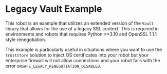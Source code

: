 # Legacy Vault Example

This robot is an example that utilizes an extended version of the `Vault` library that allows for the use of a legacy SSL context. This is required in environments and robots that requires Python >=3.10 and OpenSSL 1.1.1 style renegotiation.

This example is particularly useful in situations where you want to use the `truststore` solution to inject OS certificates into your robot but your enterprise firewall will not allow connections and your robot fails with the error `UNSAFE_LEGACY_RENEGOTIATION_DISABLED`.